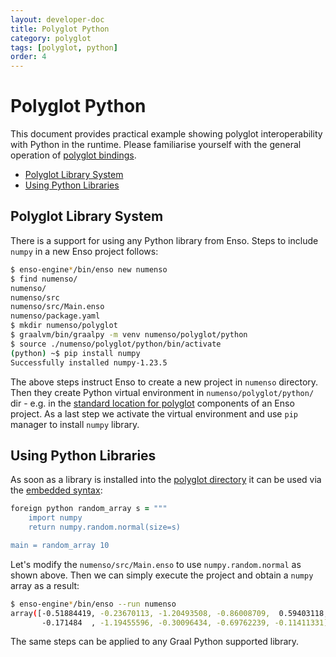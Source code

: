 ```yaml
---
layout: developer-doc
title: Polyglot Python
category: polyglot
tags: [polyglot, python]
order: 4
---
```


# Polyglot Python

This document provides practical example showing polyglot interoperability with
Python in the runtime. Please familiarise yourself with the general operation of
[polyglot bindings](./polyglot-bindings.md).

<!-- MarkdownTOC levels="2,3" autolink="true" -->

- [Polyglot Library System](#polyglot-library-system)
- [Using Python Libraries](#using-python-libraries)

<!-- /MarkdownTOC -->

## Polyglot Library System

There is a support for using any Python library from Enso. Steps to include
`numpy` in a new Enso project follows:

```bash
$ enso-engine*/bin/enso new numenso
$ find numenso/
numenso/
numenso/src
numenso/src/Main.enso
numenso/package.yaml
$ mkdir numenso/polyglot
$ graalvm/bin/graalpy -m venv numenso/polyglot/python
$ source ./numenso/polyglot/python/bin/activate
(python) ~$ pip install numpy
Successfully installed numpy-1.23.5
```

The above steps instruct Enso to create a new project in `numenso` directory.
Then they create Python virtual environment in `numenso/polyglot/python/` dir -
e.g. in the
[standard location for polyglot](../distribution/packaging.md#the-polyglot-directory)
components of an Enso project. As a last step we activate the virtual
environment and use `pip` manager to install `numpy` library.

## Using Python Libraries

As soon as a library is installed into the
[polyglot directory](#polyglot-library-system) it can be used via the
[embedded syntax](polyglot-bindings.md#embedded-syntax):

```ruby
foreign python random_array s = """
    import numpy
    return numpy.random.normal(size=s)

main = random_array 10
```

Let's modify the `numenso/src/Main.enso` to use `numpy.random.normal` as shown
above. Then we can simply execute the project and obtain a `numpy` array as a
result:

```bash
$ enso-engine*/bin/enso --run numenso
array([-0.51884419, -0.23670113, -1.20493508, -0.86008709,  0.59403118,
       -0.171484  , -1.19455596, -0.30096434, -0.69762239, -0.11411331])
```

The same steps can be applied to any Graal Python supported library.
